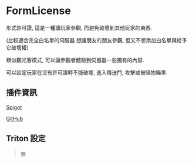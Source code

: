 # FormLicense

形式許可證, 這是一種讓玩家參觀, 而避免破壞到其他玩家的東西.

(比較適合完全白名單的伺服器 想讓朋友的朋友參觀, 但又不想添加白名單與給予它破壞權)

類似觀光客模式, 可以讓參觀者體驗到伺服器一些獨有的內容.

可以設定玩家在沒有許可證時不能破壞, 進入傳送門, 攻擊或被怪物瞄準.

## 插件資訊

[Spigot](https://www.spigotmc.org/resources/99135/)

[GitHub](https://github.com/poikcue/FormLicense)

## Triton 設定

> 無
